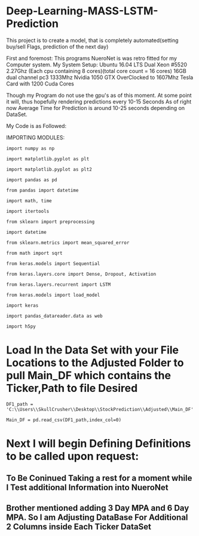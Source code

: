 # Deep-Learning-MASS-LSTM-Prediction
This project is to create a model, that is completely automated(setting buy/sell Flags, prediction of the next day) 

First and foremost: This programs NueroNet is was retro fitted for my Computer system.
My System Setup:
Ubuntu 16.04 LTS
Dual Xeon #5520 2.27Ghz (Each cpu containing 8 cores)(total core count = 16 cores)
16GB dual channel pc3 1333Mhz
Nvidia 1050 GTX OverClocked to 1607Mhz
Tesla Card with 1200 Cuda Cores

Though my Program do not use the gpu's as of this moment. At some point it will, thus hopefully rendering predictions every 10-15 Seconds
As of right now Average Time for Prediction is around 10-25 seconds depending on DataSet.

My Code is as Followed:


IMPORTING MODULES:

`import numpy as np`

`import matplotlib.pyplot as plt`

`import matplotlib.pyplot as plt2`

`import pandas as pd`

`from pandas import datetime`

`import math, time`

`import itertools`

`from sklearn import preprocessing`

`import datetime`

`from sklearn.metrics import mean_squared_error`

`from math import sqrt`

`from keras.models import Sequential`

`from keras.layers.core import Dense, Dropout, Activation`

`from keras.layers.recurrent import LSTM`

`from keras.models import load_model`

`import keras`

`import pandas_datareader.data as web`

`import h5py`

# Load In the Data Set with your File Locations to the Adjusted Folder to pull Main_DF which contains the Ticker,Path to file Desired

`DF1_path = 'C:\\Users\\SkullCrusher\\Desktop\\StockPrediction\\Adjusted\\Main_DF'`

`Main_DF = pd.read_csv(DF1_path,index_col=0)`


# Next I will begin Defining Definitions to be called upon request:

## To Be Coninued Taking a rest for a moment while I Test additional Information into NueroNet
## Brother mentioned adding 3 Day MPA and 6 Day MPA. So I am Adjusting DataBase For Additional 2 Columns inside Each Ticker DataSet
